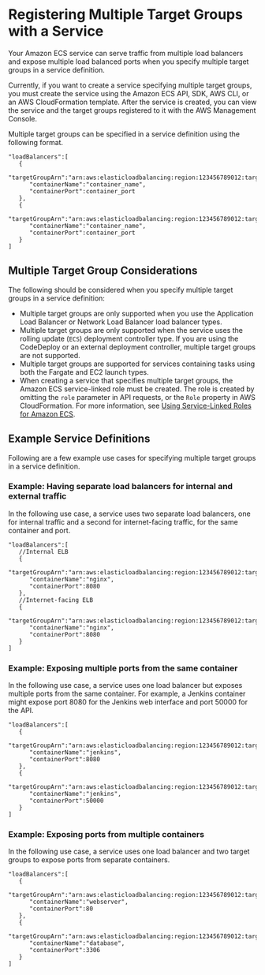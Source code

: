 # Registering Multiple Target Groups with a Service<a name="register-multiple-targetgroups"></a>

Your Amazon ECS service can serve traffic from multiple load balancers and expose multiple load balanced ports when you specify multiple target groups in a service definition\.

Currently, if you want to create a service specifying multiple target groups, you must create the service using the Amazon ECS API, SDK, AWS CLI, or an AWS CloudFormation template\. After the service is created, you can view the service and the target groups registered to it with the AWS Management Console\.

Multiple target groups can be specified in a service definition using the following format\.

```
"loadBalancers":[
   {  
      "targetGroupArn":"arn:aws:elasticloadbalancing:region:123456789012:targetgroup/target_group_name_1/1234567890123456",
      "containerName":"container_name",
      "containerPort":container_port
   },
   {  
      "targetGroupArn":"arn:aws:elasticloadbalancing:region:123456789012:targetgroup/target_group_name_2/6543210987654321",
      "containerName":"container_name",
      "containerPort":container_port
   }
]
```

## Multiple Target Group Considerations<a name="multiple-targetgroups-considerations"></a>

The following should be considered when you specify multiple target groups in a service definition:
+ Multiple target groups are only supported when you use the Application Load Balancer or Network Load Balancer load balancer types\.
+ Multiple target groups are only supported when the service uses the rolling update \(`ECS`\) deployment controller type\. If you are using the CodeDeploy or an external deployment controller, multiple target groups are not supported\.
+ Multiple target groups are supported for services containing tasks using both the Fargate and EC2 launch types\.
+ When creating a service that specifies multiple target groups, the Amazon ECS service\-linked role must be created\. The role is created by omitting the `role` parameter in API requests, or the `Role` property in AWS CloudFormation\. For more information, see [Using Service\-Linked Roles for Amazon ECS](using-service-linked-roles.md)\.

## Example Service Definitions<a name="multiple-targetgroups-examples"></a>

Following are a few example use cases for specifying multiple target groups in a service definition\.

### Example: Having separate load balancers for internal and external traffic<a name="multiple-targetgroups-example1"></a>

In the following use case, a service uses two separate load balancers, one for internal traffic and a second for internet\-facing traffic, for the same container and port\.

```
"loadBalancers":[
   //Internal ELB
   {  
      "targetGroupArn":"arn:aws:elasticloadbalancing:region:123456789012:targetgroup/target_group_name_1/1234567890123456",
      "containerName":"nginx",
      "containerPort":8080
   },
   //Internet-facing ELB
   {  
      "targetGroupArn":"arn:aws:elasticloadbalancing:region:123456789012:targetgroup/target_group_name_2/6543210987654321",
      "containerName":"nginx",
      "containerPort":8080
   }
]
```

### Example: Exposing multiple ports from the same container<a name="multiple-targetgroups-example1"></a>

In the following use case, a service uses one load balancer but exposes multiple ports from the same container\. For example, a Jenkins container might expose port 8080 for the Jenkins web interface and port 50000 for the API\.

```
"loadBalancers":[
   {  
      "targetGroupArn":"arn:aws:elasticloadbalancing:region:123456789012:targetgroup/target_group_name_1/1234567890123456",
      "containerName":"jenkins",
      "containerPort":8080
   },
   {  
      "targetGroupArn":"arn:aws:elasticloadbalancing:region:123456789012:targetgroup/target_group_name_2/6543210987654321",
      "containerName":"jenkins",
      "containerPort":50000
   }
]
```

### Example: Exposing ports from multiple containers<a name="multiple-targetgroups-example3"></a>

In the following use case, a service uses one load balancer and two target groups to expose ports from separate containers\.

```
"loadBalancers":[
   {  
      "targetGroupArn":"arn:aws:elasticloadbalancing:region:123456789012:targetgroup/target_group_name_1/1234567890123456",
      "containerName":"webserver",
      "containerPort":80
   },
   {  
      "targetGroupArn":"arn:aws:elasticloadbalancing:region:123456789012:targetgroup/target_group_name_2/6543210987654321",
      "containerName":"database",
      "containerPort":3306
   }
]
```